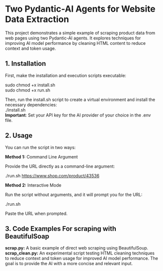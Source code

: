 # Two Pydantic-AI Agents for Website Data Extraction

This project demonstrates a simple example of scraping product data from web pages using two Pydantic-AI agents. It explores techniques for improving AI model performance by cleaning HTML content to reduce context and token usage.

## 1. Installation

First, make the installation and execution scripts executable:

sudo chmod +x install.sh<br>
sudo chmod +x run.sh



Then, run the install.sh script to create a virtual environment and install the necessary dependencies:<br>
./install.sh<br>
**Important**: Set your API key for the AI provider of your choice in the .env file.<br>

## 2. Usage
You can run the script in two ways:

**Method 1:** Command Line Argument

Provide the URL directly as a command-line argument:

./run.sh https://www.shop.com/product/43536 

**Method 2:** Interactive Mode

Run the script without arguments, and it will prompt you for the URL:

./run.sh

Paste the URL when prompted.

## 3. Code Examples For scraping with BeautifulSoap
**scrap.py:** A basic example of direct web scraping using BeautifulSoup.<br>
**scrap_clean.py:** An experimental script testing HTML cleaning techniques to reduce context and token usage for improved AI model performance. The goal is to provide the AI with a more concise and relevant input.

